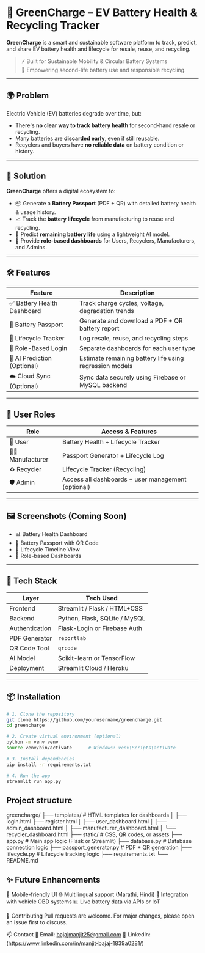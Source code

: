 # 🔋 GreenCharge – EV Battery Health & Recycling Tracker

**GreenCharge** is a smart and sustainable software platform to track, predict, and share EV battery health and lifecycle for resale, reuse, and recycling.  

> ⚡ Built for Sustainable Mobility & Circular Battery Systems  
> 🌱 Empowering second-life battery use and responsible recycling.

---

## 🌍 Problem

Electric Vehicle (EV) batteries degrade over time, but:

- There's **no clear way to track battery health** for second-hand resale or recycling.
- Many batteries are **discarded early**, even if still reusable.
- Recyclers and buyers have **no reliable data** on battery condition or history.

---

## 🎯 Solution

**GreenCharge** offers a digital ecosystem to:

- 📦 Generate a **Battery Passport** (PDF + QR) with detailed battery health & usage history.
- 📈 Track the **battery lifecycle** from manufacturing to reuse and recycling.
- 🧠 Predict **remaining battery life** using a lightweight AI model.
- 🔐 Provide **role-based dashboards** for Users, Recyclers, Manufacturers, and Admins.

---

## 🛠️ Features

| Feature                     | Description                                                  |
|----------------------------|--------------------------------------------------------------|
| ✅ Battery Health Dashboard | Track charge cycles, voltage, degradation trends             |
| 📄 Battery Passport         | Generate and download a PDF + QR battery report             |
| 🔁 Lifecycle Tracker        | Log resale, reuse, and recycling steps                      |
| 🔐 Role-Based Login         | Separate dashboards for each user type                     |
| 🤖 AI Prediction (Optional) | Estimate remaining battery life using regression models     |
| ☁️ Cloud Sync (Optional)    | Sync data securely using Firebase or MySQL backend          |

---

## 👥 User Roles

| Role          | Access & Features |
|---------------|-------------------|
| 👤 User        | Battery Health + Lifecycle Tracker |
| 🧑‍🔧 Manufacturer | Passport Generator + Lifecycle Log |
| ♻️ Recycler     | Lifecycle Tracker (Recycling) |
| 🛡️ Admin        | Access all dashboards + user management (optional) |

---

## 🖼️ Screenshots (Coming Soon)

- 📊 Battery Health Dashboard  
- 📄 Battery Passport with QR Code  
- 🔁 Lifecycle Timeline View  
- 🔐 Role-based Dashboards  

---

## 🚀 Tech Stack

| Layer        | Tech Used                   |
|--------------|-----------------------------|
| Frontend     | Streamlit / Flask / HTML+CSS |
| Backend      | Python, Flask, SQLite / MySQL |
| Authentication | Flask-Login or Firebase Auth |
| PDF Generator | `reportlab`                 |
| QR Code Tool | `qrcode`                    |
| AI Model     | Scikit-learn or TensorFlow  |
| Deployment   | Streamlit Cloud / Heroku    |

---

## 📦 Installation

```bash
# 1. Clone the repository
git clone https://github.com/yourusername/greencharge.git
cd greencharge

# 2. Create virtual environment (optional)
python -m venv venv
source venv/bin/activate      # Windows: venv\Scripts\activate

# 3. Install dependencies
pip install -r requirements.txt

# 4. Run the app
streamlit run app.py
```
##  Project structure

greencharge/
├── templates/                   # HTML templates for dashboards
│   ├── login.html
├── register.html
│   ├── user_dashboard.html
│   ├── admin_dashboard.html
│   ├── manufacturer_dashboard.html
│   └── recycler_dashboard.html
├── static/                      # CSS, QR codes, or assets
├── app.py                       # Main app logic (Flask or Streamlit)
├── database.py                  # Database connection logic
├── passport_generator.py        # PDF + QR generation
├── lifecycle.py                 # Lifecycle tracking logic
├── requirements.txt
└── README.md

## ✨ Future Enhancements
📲 Mobile-friendly UI
🌐 Multilingual support (Marathi, Hindi)
🧩 Integration with vehicle OBD systems
📊 Live battery data via APIs or IoT

🤝 Contributing
Pull requests are welcome. For major changes, please open an issue first to discuss.

📫 Contact
📧 Email: bajajmanjit25@gmail.com
🔗 LinkedIn: (https://www.linkedin.com/in/manjit-bajaj-1839a0281/)

